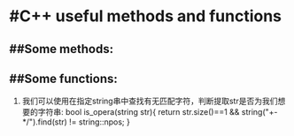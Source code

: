 #C++ useful methods and functions
================================
##Some methods:
-------------
##Some functions:
---------------
1. 我们可以使用在指定string串中查找有无匹配字符，判断提取str是否为我们想要的字符串:
bool is_opera(string str){
    return str.size()==1 && string("+-*/").find(str) != string::npos;
}
